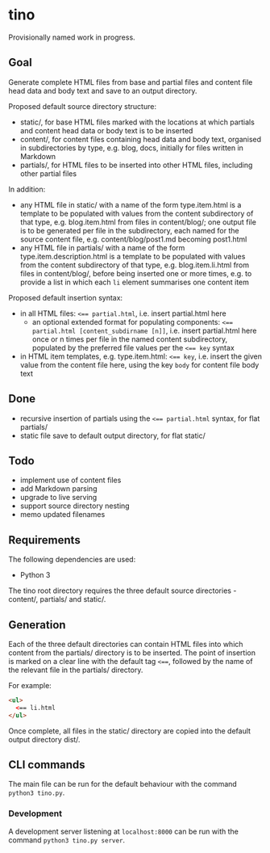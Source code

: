 # tino

Provisionally named work in progress.

## Goal

Generate complete HTML files from base and partial files and content file head data and body text and save to an output directory.

Proposed default source directory structure:

- static/, for base HTML files marked with the locations at which partials and content head data or body text is to be inserted
- content/, for content files containing head data and body text, organised in subdirectories by type, e.g. blog, docs, initially for files written in Markdown
- partials/, for HTML files to be inserted into other HTML files, including other partial files

In addition:

- any HTML file in static/ with a name of the form type.item.html is a template to be populated with values from the content subdirectory of that type, e.g. blog.item.html from files in content/blog/; one output file is to be generated per file in the subdirectory, each named for the source content file, e.g. content/blog/post1.md becoming post1.html
- any HTML file in partials/ with a name of the form type.item.description.html is a template to be populated with values from the content subdirectory of that type, e.g. blog.item.li.html from files in content/blog/, before being inserted one or more times, e.g. to provide a list in which each `li` element summarises one content item

Proposed default insertion syntax:

- in all HTML files: `<== partial.html`, i.e. insert partial.html here
  - an optional extended format for populating components: `<== partial.html [content_subdirname [n]]`, i.e. insert partial.html here once or n times per file in the named content subdirectory, populated by the preferred file values per the `<== key` syntax
- in HTML item templates, e.g. type.item.html: `<== key`, i.e. insert the given value from the content file here, using the key `body` for content file body text

## Done

- recursive insertion of partials using the `<== partial.html` syntax, for flat partials/
- static file save to default output directory, for flat static/

## Todo

- implement use of content files
- add Markdown parsing
- upgrade to live serving
- support source directory nesting
- memo updated filenames

## Requirements

The following dependencies are used:

- Python 3

The tino root directory requires the three default source directories - content/, partials/ and static/.

## Generation

Each of the three default directories can contain HTML files into which content from the partials/ directory is to be inserted. The point of insertion is marked on a clear line with the default tag `<==`, followed by the name of the relevant file in the partials/ directory.

For example:

```html
<ul>
  <== li.html
</ul>
```

Once complete, all files in the static/ directory are copied into the default output directory dist/.

## CLI commands

The main file can be run for the default behaviour with the command `python3 tino.py`.

### Development

A development server listening at `localhost:8000` can be run with the command `python3 tino.py server`.
